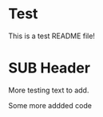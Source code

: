 # Test

This is a test README file!

#  SUB Header

More testing text to add.

Some more addded code
